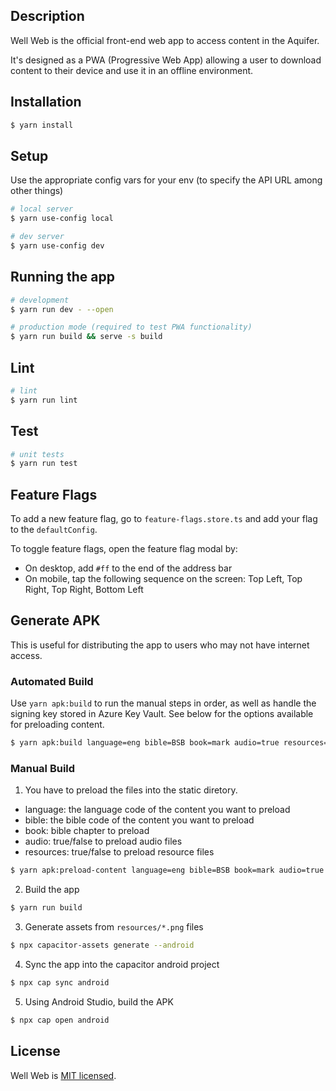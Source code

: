 ## Description

Well Web is the official front-end web app to access content in the Aquifer.

It's designed as a PWA (Progressive Web App) allowing a user to download
content to their device and use it in an offline environment.

## Installation

```bash
$ yarn install
```

## Setup

Use the appropriate config vars for your env (to specify the API URL among other things)

```bash
# local server
$ yarn use-config local

# dev server
$ yarn use-config dev
```

## Running the app

```bash
# development
$ yarn run dev - --open

# production mode (required to test PWA functionality)
$ yarn run build && serve -s build
```

## Lint

```bash
# lint
$ yarn run lint
```

## Test

```bash
# unit tests
$ yarn run test
```

## Feature Flags

To add a new feature flag, go to `feature-flags.store.ts` and add your flag to the `defaultConfig`.

To toggle feature flags, open the feature flag modal by:

-   On desktop, add `#ff` to the end of the address bar
-   On mobile, tap the following sequence on the screen: Top Left, Top Right, Top Right, Bottom Left

## Generate APK

This is useful for distributing the app to users who may not have internet access.

### Automated Build

Use `yarn apk:build` to run the manual steps in order, as well as handle the signing key stored in Azure Key Vault. See
below for the options available for preloading content.

```bash
$ yarn apk:build language=eng bible=BSB book=mark audio=true resources=true
```

### Manual Build

1. You have to preload the files into the static diretory.

-   language: the language code of the content you want to preload
-   bible: the bible code of the content you want to preload
-   book: bible chapter to preload
-   audio: true/false to preload audio files
-   resources: true/false to preload resource files

```bash
$ yarn apk:preload-content language=eng bible=BSB book=mark audio=true resources=true
```

2. Build the app

```bash
$ yarn run build
```

3. Generate assets from `resources/*.png` files

```bash
$ npx capacitor-assets generate --android
```

4. Sync the app into the capacitor android project

```bash
$ npx cap sync android
```

5. Using Android Studio, build the APK

```bash
$ npx cap open android
```

## License

Well Web is [MIT licensed](LICENSE).
